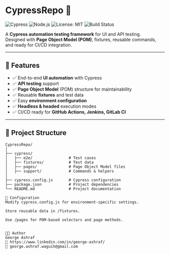 # CypressRepo 🚀  
![Cypress](https://img.shields.io/badge/Cypress-12.x-brightgreen?logo=cypress)
![Node.js](https://img.shields.io/badge/Node.js-18.x-green?logo=node.js)
![License: MIT](https://img.shields.io/badge/License-MIT-yellow.svg)
![Build Status](https://img.shields.io/badge/build-passing-brightgreen)

A **Cypress automation testing framework** for UI and API testing.  
Designed with **Page Object Model (POM)**, fixtures, reusable commands, and ready for CI/CD integration.

---

## 📌 Features
- ✅ End-to-end **UI automation** with Cypress  
- ✅ **API testing** support  
- ✅ **Page Object Model** (POM) structure for maintainability  
- ✅ Reusable **fixtures** and test data  
- ✅ Easy **environment configuration**  
- ✅ **Headless & headed** execution modes  
- ✅ CI/CD ready for **GitHub Actions, Jenkins, GitLab CI**

---

## 📂 Project Structure
```plaintext
CypressRepo/
│
├── cypress/
│   ├── e2e/                # Test cases
│   ├── fixtures/           # Test data
│   ├── pages/              # Page Object Model files
│   ├── support/            # Commands & helpers
│
├── cypress.config.js       # Cypress configuration
├── package.json            # Project dependencies
└── README.md               # Project documentation

🔧 Configuration
Modify cypress.config.js for environment-specific settings.

Store reusable data in /fixtures.

Use /pages for POM-based selectors and page methods.


👨‍💻 Author
George Ashraf
💼 https://www.linkedin.com/in/george-ashraf/
📧 george.ashraf.waguih@gmail.com